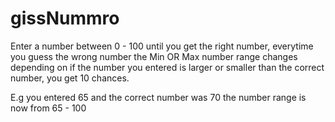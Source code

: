 # gissNummro
Enter a number between 0 - 100 until you get the right number, everytime you guess the  wrong number the Min OR Max number range
changes depending on if the number you entered is larger or smaller than the correct number, you get 10 chances. 

E.g you entered 65 and the correct number was 70 the number range is now from 65 - 100

 
